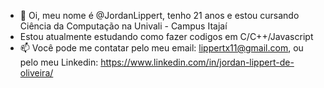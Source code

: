 - 👋 Oi, meu nome é @JordanLippert, tenho 21 anos e estou cursando Ciência da Computação na Univali - Campus Itajaí
-  Estou atualmente estudando como fazer codigos em  C/C++/Javascript
- 📫 Você pode me contatar pelo meu email: lippertx11@gmail.com, ou pelo meu Linkedin: https://www.linkedin.com/in/jordan-lippert-de-oliveira/


